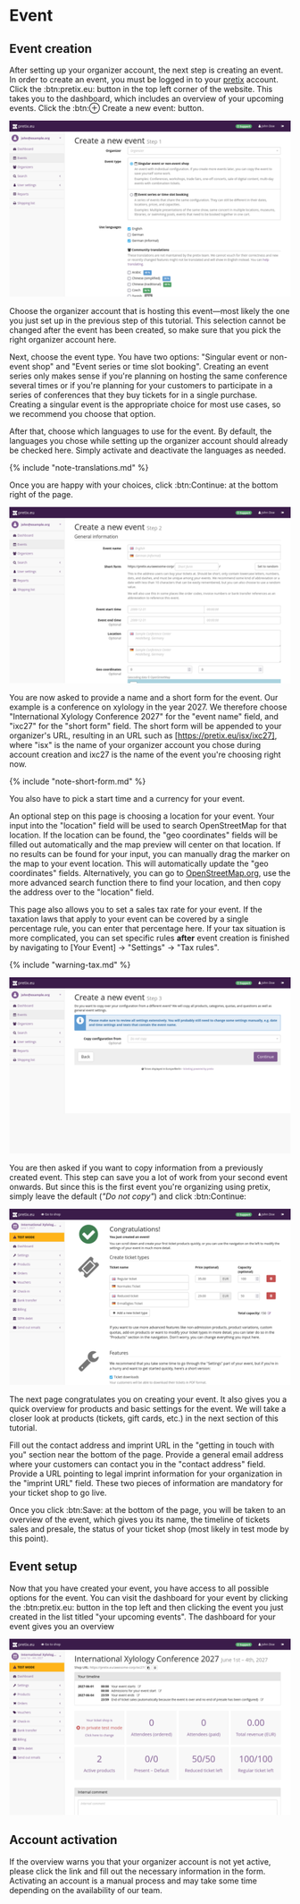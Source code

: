 # Event 

## Event creation 

After setting up your organizer account, the next step is creating an event. In order to create an event, you must be logged in to your [pretix](https://pretix.eu/control/) account. Click the :btn:pretix.eu: button in the top left corner of the website. This takes you to the dashboard, which includes an overview of your upcoming events. Click the :btn:⊕ Create a new event: button. 

![Screenshot of page titled "Create new Event–Step 1", showing options for choosing an organizer account, the event type, and languages to be used.](../assets/screens/event/create-event1.png "Create new event step 1 screenshot" ) 

Choose the organizer account that is hosting this event—most likely the one you just set up in the previous step of this tutorial. This selection cannot be changed after the event has been created, so make sure that you pick the right organizer account here. 

Next, choose the event type. You have two options: "Singular event or non-event shop" and "Event series or time slot booking". Creating an event series only makes sense if you're planning on hosting the same conference several times or if you're planning for your customers to participate in a series of conferences that they buy tickets for in a single purchase. Creating a singular event is the appropriate choice for most use cases, so we recommend you choose that option. 

After that, choose which languages to use for the event. By default, the languages you chose while setting up the organizer account should already be checked here. Simply activate and deactivate the languages as needed.

{% include "note-translations.md" %}

Once you are happy with your choices, click :btn:Continue: at the bottom right of the page. 

![Screenshot of page titled "Create new Event–Step 2", showing options for choosing name, short form, date, location, and geo coordinates for the event. Not pictured: currency, sales tax rate, time zone, start and end date of presale.](../assets/screens/event/create-event2.png "Create new event step 2 screenshot" ) 

You are now asked to provide a name and a short form for the event. Our example is a conference on xylology in the year 2027. We therefore choose "International Xylology Conference 2027" for the "event name" field, and "ixc27" for the "short form" field. The short form will be appended to your organizer's URL, resulting in an URL such as [https://pretix.eu/isx/ixc27], where "isx" is the name of your organizer account you chose during account creation and ixc27 is the name of the event you're choosing right now. 

{% include "note-short-form.md" %}

You also have to pick a start time and a currency for your event. 

An optional step on this page is choosing a location for your event. Your input into the "location" field will be used to search OpenStreetMap for that location. If the location can be found, the "geo coordinates" fields will be filled out automatically and the map preview will center on that location. If no results can be found for your input, you can manually drag the marker on the map to your event location. This will automatically update the "geo coordinates" fields. Alternatively, you can go to  [OpenStreetMap.org](https://www.openstreetmap.org), use the more advanced search function there to find your location, and then copy the address over to the "location" field. 

This page also allows you to set a sales tax rate for your event. If the taxation laws that apply to your event can be covered by a single percentage rule, you can enter that percentage here. If your tax situation is more complicated, you can set specific rules __after__ event creation is finished by navigating to [Your Event] → "Settings" → "Tax rules". 

{% include "warning-tax.md" %}

![Screenshot of page titled "Create new Event–Step 3", showing an infobox saying 'Please make sure to review all settings extensively. You will probably still need to change some settings manually, e.g. date and time settings and texts that contain the event name' and the option to import settings from a previously created event.](../assets/screens/event/create-event3.png "Create new event step 3 screenshot" ) 

You are then asked if you want to copy information from a previously created event. This step can save you a lot of work from your second event onwards. But since this is the first event you're organizing using pretix, simply leave the default (_"Do not copy"_) and click :btn:Continue: 

![Screenshot of page titled "Congratulations! You just created an event!", showing options for creating ticket types and enabling a few basic features for the event. Not pictured: setting up payment options and providing contact information.](../assets/screens/event/create-event4.png "Create new event step 4 screenshot" ) 

The next page congratulates you on creating your event. It also gives you a quick overview for products and basic settings for the event. We will take a closer look at products (tickets, gift cards, etc.) in the next section of this tutorial. 

Fill out the contact address and imprint URL in the "getting in touch with you" section near the bottom of the page. Provide a general email address where your customers can contact you in the "contact address" field. Provide a URL pointing to legal imprint information for your organization in the "imprint URL" field. These two pieces of information are mandatory for your ticket shop to go live. 

Once you click :btn:Save: at the bottom of the page, you will be taken to an overview of the event, which gives you its name, the timeline of tickets sales and presale, the status of your ticket shop (most likely in test mode by this point). 

## Event setup 

Now that you have created your event, you have access to all possible options for the event. You can visit the dashboard for your event by clicking the :btn:pretix.eu: button in the top left and then clicking the event you just created in the list titled "your upcoming events". The dashboard for your event gives you an overview 

![Screenshot of dashboard for a demo event titled International Xylology Conference 2027, showing the title, buttons for sharing the event, the timeline, an overview of orders, payments and tickets left, as well as a field for internal comments. Not pictured: event logs for recent changes.](../assets/screens/event/event-dashboard.png "Event dashboard screenshot" ) 

## Account activation 

If the overview warns you that your organizer account is not yet active, please click the link and fill out the necessary information in the form. Activating an account is a manual process and may take some time depending on the availability of our team. 
